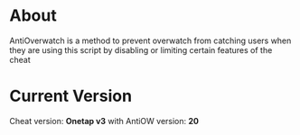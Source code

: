<h1>About</h1>
AntiOverwatch is a method to prevent overwatch from catching users when they are using this script by disabling or limiting certain features of the cheat
<h1>Current Version</h1>
Cheat version: <b>Onetap v3</b> with AntiOW version: <b>20</b>
